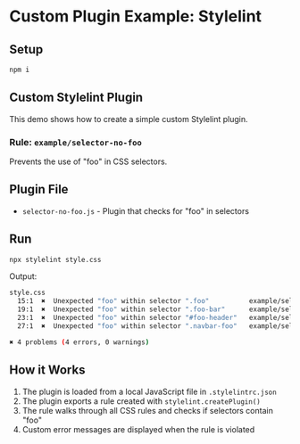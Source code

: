 # Custom Plugin Example: Stylelint

## Setup

```sh
npm i
```

## Custom Stylelint Plugin

This demo shows how to create a simple custom Stylelint plugin.

### Rule: `example/selector-no-foo`

Prevents the use of "foo" in CSS selectors.

## Plugin File

- `selector-no-foo.js` - Plugin that checks for "foo" in selectors

## Run

```sh
npx stylelint style.css
```

Output:

```sh
style.css
  15:1  ✖  Unexpected "foo" within selector ".foo"          example/selector-no-foo
  19:1  ✖  Unexpected "foo" within selector ".foo-bar"      example/selector-no-foo
  23:1  ✖  Unexpected "foo" within selector "#foo-header"   example/selector-no-foo
  27:1  ✖  Unexpected "foo" within selector ".navbar-foo"   example/selector-no-foo

✖ 4 problems (4 errors, 0 warnings)
```

## How it Works

1. The plugin is loaded from a local JavaScript file in `.stylelintrc.json`
2. The plugin exports a rule created with `stylelint.createPlugin()`
3. The rule walks through all CSS rules and checks if selectors contain "foo"
4. Custom error messages are displayed when the rule is violated